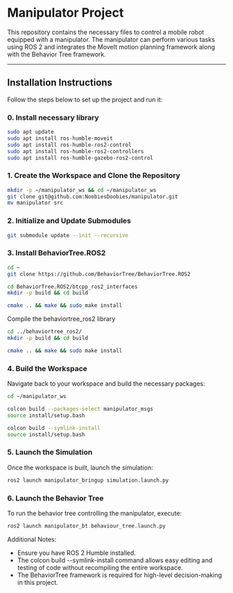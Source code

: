 # Manipulator Project

This repository contains the necessary files to control a mobile robot equipped with a manipulator. The manipulator can perform various tasks using ROS 2 and integrates the MoveIt motion planning framework along with the Behavior Tree framework.
***

## Installation Instructions
Follow the steps below to set up the project and run it:

### 0. Install necessary library
``` bash
sudo apt update
sudo apt install ros-humble-moveit
sudo apt install ros-humble-ros2-control
sudo apt install ros-humble-ros2-controllers
sudo apt install ros-humble-gazebo-ros2-control
```

### 1. Create the Workspace and Clone the Repository
``` bash
mkdir -p ~/manipulator_ws && cd ~/manipulator_ws
git clone git@github.com:NoobiesDoobies/manipulator.git
mv manipulator src
```

### 2. Initialize and Update Submodules
```bash
git submodule update --init --recursive
```
### 3. Install BehaviorTree.ROS2
```bash
cd ~
git clone https://github.com/BehaviorTree/BehaviorTree.ROS2

cd BehaviorTree.ROS2/btcpp_ros2_interfaces
mkdir -p build && cd build

cmake .. && make && sudo make install
```
Compile the behaviortree_ros2 library
```bash
cd ../behaviortree_ros2/
mkdir -p build && cd build

cmake .. && make && sudo make install
```

### 4. Build the Workspace
Navigate back to your workspace and build the necessary packages:

``` bash
cd ~/manipulator_ws

colcon build --packages-select manipulator_msgs
source install/setup.bash

colcon build --symlink-install
source install/setup.bash
```
### 5. Launch the Simulation
Once the workspace is built, launch the simulation:

``` bash
ros2 launch manipulator_bringup simulation.launch.py
```

### 6. Launch the Behavior Tree
To run the behavior tree controlling the manipulator, execute:
```bash
ros2 launch manipulator_bt behaviour_tree.launch.py
```
Additional Notes:
- Ensure you have ROS 2 Humble installed.
- The colcon build --symlink-install command allows easy editing and testing of code without recompiling the entire workspace.
- The BehaviorTree framework is required for high-level decision-making in this project.
